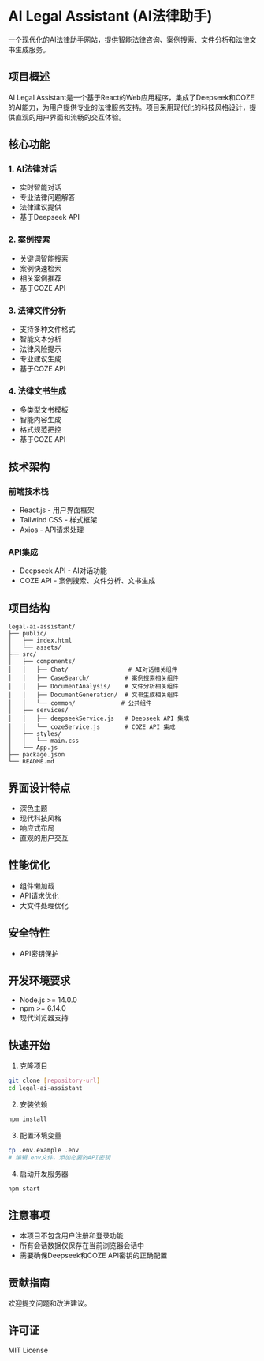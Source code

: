 # AI Legal Assistant (AI法律助手)

一个现代化的AI法律助手网站，提供智能法律咨询、案例搜索、文件分析和法律文书生成服务。

## 项目概述

AI Legal Assistant是一个基于React的Web应用程序，集成了Deepseek和COZE的AI能力，为用户提供专业的法律服务支持。项目采用现代化的科技风格设计，提供直观的用户界面和流畅的交互体验。

## 核心功能

### 1. AI法律对话
- 实时智能对话
- 专业法律问题解答
- 法律建议提供
- 基于Deepseek API

### 2. 案例搜索
- 关键词智能搜索
- 案例快速检索
- 相关案例推荐
- 基于COZE API

### 3. 法律文件分析
- 支持多种文件格式
- 智能文本分析
- 法律风险提示
- 专业建议生成
- 基于COZE API

### 4. 法律文书生成
- 多类型文书模板
- 智能内容生成
- 格式规范把控
- 基于COZE API

## 技术架构

### 前端技术栈
- React.js - 用户界面框架
- Tailwind CSS - 样式框架
- Axios - API请求处理

### API集成
- Deepseek API - AI对话功能
- COZE API - 案例搜索、文件分析、文书生成

## 项目结构
```
legal-ai-assistant/
├── public/
│   ├── index.html
│   └── assets/
├── src/
│   ├── components/
│   │   ├── Chat/                 # AI对话相关组件
│   │   ├── CaseSearch/          # 案例搜索相关组件
│   │   ├── DocumentAnalysis/    # 文件分析相关组件
│   │   ├── DocumentGeneration/  # 文书生成相关组件
│   │   └── common/             # 公共组件
│   ├── services/
│   │   ├── deepseekService.js   # Deepseek API 集成
│   │   └── cozeService.js       # COZE API 集成
│   ├── styles/
│   │   └── main.css
│   └── App.js
├── package.json
└── README.md
```

## 界面设计特点
- 深色主题
- 现代科技风格
- 响应式布局
- 直观的用户交互

## 性能优化
- 组件懒加载
- API请求优化
- 大文件处理优化


## 安全特性
- API密钥保护


## 开发环境要求
- Node.js >= 14.0.0
- npm >= 6.14.0
- 现代浏览器支持

## 快速开始

1. 克隆项目
```bash
git clone [repository-url]
cd legal-ai-assistant
```

2. 安装依赖
```bash
npm install
```

3. 配置环境变量
```bash
cp .env.example .env
# 编辑.env文件，添加必要的API密钥
```

4. 启动开发服务器
```bash
npm start
```

## 注意事项
- 本项目不包含用户注册和登录功能
- 所有会话数据仅保存在当前浏览器会话中
- 需要确保Deepseek和COZE API密钥的正确配置

## 贡献指南
欢迎提交问题和改进建议。

## 许可证
MIT License 